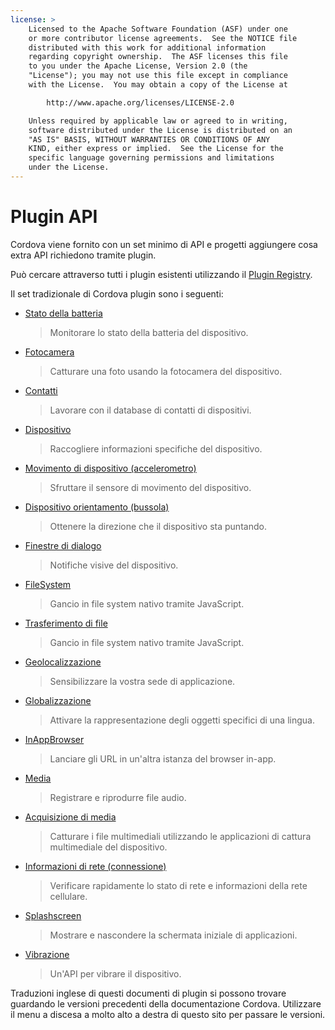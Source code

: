 ```yaml
---
license: >
    Licensed to the Apache Software Foundation (ASF) under one
    or more contributor license agreements.  See the NOTICE file
    distributed with this work for additional information
    regarding copyright ownership.  The ASF licenses this file
    to you under the Apache License, Version 2.0 (the
    "License"); you may not use this file except in compliance
    with the License.  You may obtain a copy of the License at

        http://www.apache.org/licenses/LICENSE-2.0

    Unless required by applicable law or agreed to in writing,
    software distributed under the License is distributed on an
    "AS IS" BASIS, WITHOUT WARRANTIES OR CONDITIONS OF ANY
    KIND, either express or implied.  See the License for the
    specific language governing permissions and limitations
    under the License.
---
```


# Plugin API

Cordova viene fornito con un set minimo di API e progetti aggiungere cosa extra API richiedono tramite plugin.

Può cercare attraverso tutti i plugin esistenti utilizzando il [Plugin Registry][1].

 [1]: http://plugins.cordova.io/

Il set tradizionale di Cordova plugin sono i seguenti:

*   [Stato della batteria][2]
    
    > Monitorare lo stato della batteria del dispositivo.

*   [Fotocamera][3]
    
    > Catturare una foto usando la fotocamera del dispositivo.

*   [Contatti][4]
    
    > Lavorare con il database di contatti di dispositivi.

*   [Dispositivo][5]
    
    > Raccogliere informazioni specifiche del dispositivo.

*   [Movimento di dispositivo (accelerometro)][6]
    
    > Sfruttare il sensore di movimento del dispositivo.

*   [Dispositivo orientamento (bussola)][7]
    
    > Ottenere la direzione che il dispositivo sta puntando.

*   [Finestre di dialogo][8]
    
    > Notifiche visive del dispositivo.

*   [FileSystem][9]
    
    > Gancio in file system nativo tramite JavaScript.

*   [Trasferimento di file][10]
    
    > Gancio in file system nativo tramite JavaScript.

*   [Geolocalizzazione][11]
    
    > Sensibilizzare la vostra sede di applicazione.

*   [Globalizzazione][12]
    
    > Attivare la rappresentazione degli oggetti specifici di una lingua.

*   [InAppBrowser][13]
    
    > Lanciare gli URL in un'altra istanza del browser in-app.

*   [Media][14]
    
    > Registrare e riprodurre file audio.

*   [Acquisizione di media][15]
    
    > Catturare i file multimediali utilizzando le applicazioni di cattura multimediale del dispositivo.

*   [Informazioni di rete (connessione)][16]
    
    > Verificare rapidamente lo stato di rete e informazioni della rete cellulare.

*   [Splashscreen][17]
    
    > Mostrare e nascondere la schermata iniziale di applicazioni.

*   [Vibrazione][18]
    
    > Un'API per vibrare il dispositivo.

 [2]: https://github.com/apache/cordova-plugin-battery-status/blob/master/doc/index.md
 [3]: https://github.com/apache/cordova-plugin-camera/blob/master/doc/index.md
 [4]: https://github.com/apache/cordova-plugin-contacts/blob/master/doc/index.md
 [5]: https://github.com/apache/cordova-plugin-device/blob/master/doc/index.md
 [6]: https://github.com/apache/cordova-plugin-device-motion/blob/master/doc/index.md
 [7]: https://github.com/apache/cordova-plugin-device-orientation/blob/master/doc/index.md
 [8]: https://github.com/apache/cordova-plugin-dialogs/blob/master/doc/index.md
 [9]: https://github.com/apache/cordova-plugin-file/blob/master/doc/index.md
 [10]: https://github.com/apache/cordova-plugin-file-transfer/blob/master/doc/index.md
 [11]: https://github.com/apache/cordova-plugin-geolocation/blob/master/doc/index.md
 [12]: https://github.com/apache/cordova-plugin-globalization/blob/master/doc/index.md
 [13]: https://github.com/apache/cordova-plugin-inappbrowser/blob/master/doc/index.md
 [14]: https://github.com/apache/cordova-plugin-media/blob/master/doc/index.md
 [15]: https://github.com/apache/cordova-plugin-media-capture/blob/master/doc/index.md
 [16]: https://github.com/apache/cordova-plugin-network-information/blob/master/doc/index.md
 [17]: https://github.com/apache/cordova-plugin-splashscreen/blob/master/doc/index.md
 [18]: https://github.com/apache/cordova-plugin-vibration/blob/master/doc/index.md

Traduzioni inglese di questi documenti di plugin si possono trovare guardando le versioni precedenti della documentazione Cordova. Utilizzare il menu a discesa a molto alto a destra di questo sito per passare le versioni.
